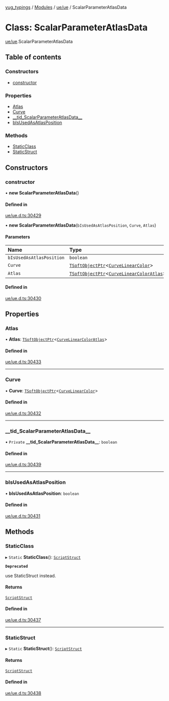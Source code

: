 [yug_typings](../README.md) / [Modules](../modules.md) / [ue/ue](../modules/ue_ue.md) / ScalarParameterAtlasData

# Class: ScalarParameterAtlasData

[ue/ue](../modules/ue_ue.md).ScalarParameterAtlasData

## Table of contents

### Constructors

- [constructor](ue_ue.ScalarParameterAtlasData.md#constructor)

### Properties

- [Atlas](ue_ue.ScalarParameterAtlasData.md#atlas)
- [Curve](ue_ue.ScalarParameterAtlasData.md#curve)
- [\_\_tid\_ScalarParameterAtlasData\_\_](ue_ue.ScalarParameterAtlasData.md#__tid_scalarparameteratlasdata__)
- [bIsUsedAsAtlasPosition](ue_ue.ScalarParameterAtlasData.md#bisusedasatlasposition)

### Methods

- [StaticClass](ue_ue.ScalarParameterAtlasData.md#staticclass)
- [StaticStruct](ue_ue.ScalarParameterAtlasData.md#staticstruct)

## Constructors

### constructor

• **new ScalarParameterAtlasData**()

#### Defined in

[ue/ue.d.ts:30429](https://github.com/YugMetaverse/yug_typings/blob/b7d9b19/ue/ue.d.ts#L30429)

• **new ScalarParameterAtlasData**(`bIsUsedAsAtlasPosition`, `Curve`, `Atlas`)

#### Parameters

| Name | Type |
| :------ | :------ |
| `bIsUsedAsAtlasPosition` | `boolean` |
| `Curve` | [`TSoftObjectPtr`](../modules/ue_puerts.md#tsoftobjectptr)<[`CurveLinearColor`](ue_ue.CurveLinearColor.md)\> |
| `Atlas` | [`TSoftObjectPtr`](../modules/ue_puerts.md#tsoftobjectptr)<[`CurveLinearColorAtlas`](ue_ue.CurveLinearColorAtlas.md)\> |

#### Defined in

[ue/ue.d.ts:30430](https://github.com/YugMetaverse/yug_typings/blob/b7d9b19/ue/ue.d.ts#L30430)

## Properties

### Atlas

• **Atlas**: [`TSoftObjectPtr`](../modules/ue_puerts.md#tsoftobjectptr)<[`CurveLinearColorAtlas`](ue_ue.CurveLinearColorAtlas.md)\>

#### Defined in

[ue/ue.d.ts:30433](https://github.com/YugMetaverse/yug_typings/blob/b7d9b19/ue/ue.d.ts#L30433)

___

### Curve

• **Curve**: [`TSoftObjectPtr`](../modules/ue_puerts.md#tsoftobjectptr)<[`CurveLinearColor`](ue_ue.CurveLinearColor.md)\>

#### Defined in

[ue/ue.d.ts:30432](https://github.com/YugMetaverse/yug_typings/blob/b7d9b19/ue/ue.d.ts#L30432)

___

### \_\_tid\_ScalarParameterAtlasData\_\_

• `Private` **\_\_tid\_ScalarParameterAtlasData\_\_**: `boolean`

#### Defined in

[ue/ue.d.ts:30439](https://github.com/YugMetaverse/yug_typings/blob/b7d9b19/ue/ue.d.ts#L30439)

___

### bIsUsedAsAtlasPosition

• **bIsUsedAsAtlasPosition**: `boolean`

#### Defined in

[ue/ue.d.ts:30431](https://github.com/YugMetaverse/yug_typings/blob/b7d9b19/ue/ue.d.ts#L30431)

## Methods

### StaticClass

▸ `Static` **StaticClass**(): [`ScriptStruct`](ue_ue.ScriptStruct.md)

**`Deprecated`**

use StaticStruct instead.

#### Returns

[`ScriptStruct`](ue_ue.ScriptStruct.md)

#### Defined in

[ue/ue.d.ts:30437](https://github.com/YugMetaverse/yug_typings/blob/b7d9b19/ue/ue.d.ts#L30437)

___

### StaticStruct

▸ `Static` **StaticStruct**(): [`ScriptStruct`](ue_ue.ScriptStruct.md)

#### Returns

[`ScriptStruct`](ue_ue.ScriptStruct.md)

#### Defined in

[ue/ue.d.ts:30438](https://github.com/YugMetaverse/yug_typings/blob/b7d9b19/ue/ue.d.ts#L30438)
